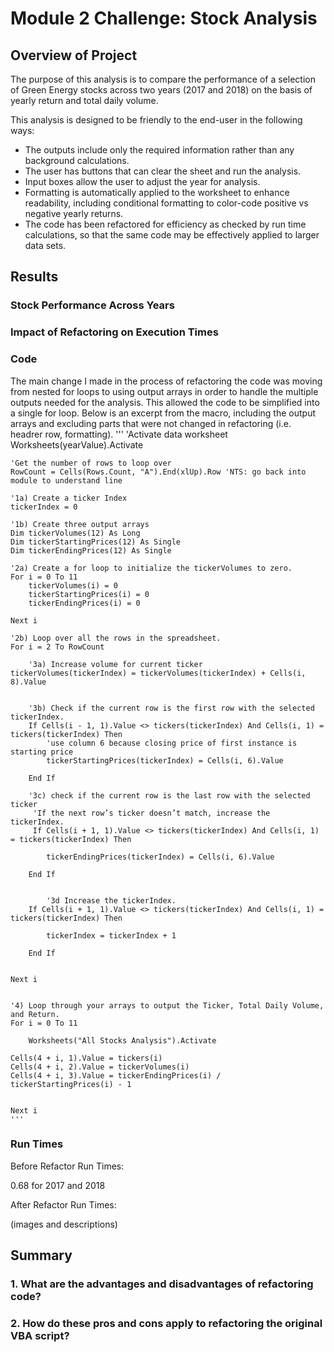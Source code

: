 # Module 2 Challenge: Stock Analysis 

## Overview of Project
The purpose of this analysis is to compare the performance of a selection of Green Energy stocks across two years (2017 and 2018) on the basis of yearly return and total daily volume. 

This analysis is designed to be friendly to the end-user in the following ways: 
* The outputs include only the required information rather than any background calculations.
* The user has buttons that can clear the sheet and run the analysis.
* Input boxes allow the user to adjust the year for analysis. 
* Formatting is automatically applied to the worksheet to enhance readability, including conditional formatting to color-code positive vs negative yearly returns.
* The code has been refactored for efficiency as checked by run time calculations, so that the same code may be effectively applied to larger data sets. 


## Results
### Stock Performance Across Years


### Impact of Refactoring on Execution Times
### Code 
The main change I made in the process of refactoring the code was moving from nested for loops to using output arrays in order to handle the multiple outputs needed for the analysis. This allowed the code to be simplified into a single for loop.  Below is an excerpt from the macro, including the output arrays and excluding parts that were not changed in refactoring (i.e. headrer row, formatting).
'''
'Activate data worksheet
    Worksheets(yearValue).Activate
    
    'Get the number of rows to loop over
    RowCount = Cells(Rows.Count, "A").End(xlUp).Row 'NTS: go back into module to understand line
    
    '1a) Create a ticker Index
    tickerIndex = 0

    '1b) Create three output arrays
    Dim tickerVolumes(12) As Long
    Dim tickerStartingPrices(12) As Single
    Dim tickerEndingPrices(12) As Single
    
    '2a) Create a for loop to initialize the tickerVolumes to zero.
    For i = 0 To 11
        tickerVolumes(i) = 0
        tickerStartingPrices(i) = 0
        tickerEndingPrices(i) = 0
    
    Next i
        
    '2b) Loop over all the rows in the spreadsheet.
    For i = 2 To RowCount
    
        '3a) Increase volume for current ticker
    tickerVolumes(tickerIndex) = tickerVolumes(tickerIndex) + Cells(i, 8).Value
        
        
        '3b) Check if the current row is the first row with the selected tickerIndex.
        If Cells(i - 1, 1).Value <> tickers(tickerIndex) And Cells(i, 1) = tickers(tickerIndex) Then
            'use column 6 because closing price of first instance is starting price
            tickerStartingPrices(tickerIndex) = Cells(i, 6).Value
            
        End If
        
        '3c) check if the current row is the last row with the selected ticker
         'If the next row’s ticker doesn’t match, increase the tickerIndex.
         If Cells(i + 1, 1).Value <> tickers(tickerIndex) And Cells(i, 1) = tickers(tickerIndex) Then
         
            tickerEndingPrices(tickerIndex) = Cells(i, 6).Value
            
        End If
        
        
            '3d Increase the tickerIndex.
        If Cells(i + 1, 1).Value <> tickers(tickerIndex) And Cells(i, 1) = tickers(tickerIndex) Then
            
            tickerIndex = tickerIndex + 1
            
        End If
    
    
    Next i
    
    
    '4) Loop through your arrays to output the Ticker, Total Daily Volume, and Return.
    For i = 0 To 11
        
        Worksheets("All Stocks Analysis").Activate
    
    Cells(4 + i, 1).Value = tickers(i)
    Cells(4 + i, 2).Value = tickerVolumes(i)
    Cells(4 + i, 3).Value = tickerEndingPrices(i) / tickerStartingPrices(i) - 1
   
        
    Next i
    '''

### Run Times 
Before Refactor Run Times:

0.68 for 2017 and 2018

After Refactor Run Times:

(images and descriptions)

## Summary

### 1. What are the advantages and disadvantages of refactoring code?

### 2. How do these pros and cons apply to refactoring the original VBA script?
